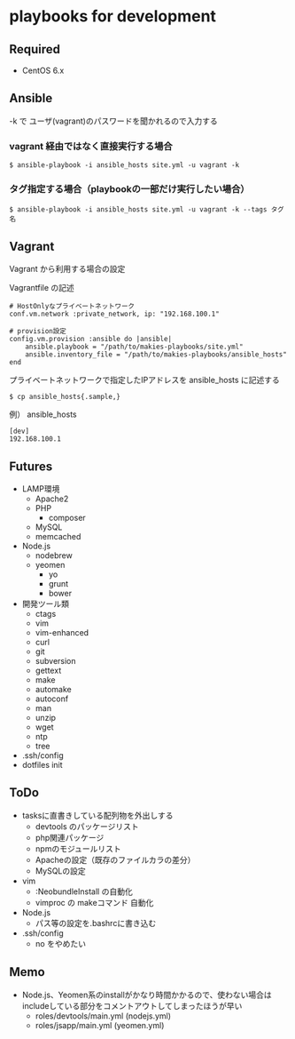 # playbooks for development

## Required

- CentOS 6.x


## Ansible

-k で ユーザ(vagrant)のパスワードを聞かれるので入力する

### vagrant 経由ではなく直接実行する場合

    $ ansible-playbook -i ansible_hosts site.yml -u vagrant -k

### タグ指定する場合（playbookの一部だけ実行したい場合）

    $ ansible-playbook -i ansible_hosts site.yml -u vagrant -k --tags タグ名


## Vagrant

Vagrant から利用する場合の設定


Vagrantfile の記述

    # HostOnlyなプライベートネットワーク
    conf.vm.network :private_network, ip: "192.168.100.1"

    # provision設定
    config.vm.provision :ansible do |ansible|
        ansible.playbook = "/path/to/makies-playbooks/site.yml"
        ansible.inventory_file = "/path/to/makies-playbooks/ansible_hosts"
    end

プライベートネットワークで指定したIPアドレスを ansible_hosts に記述する

    $ cp ansible_hosts{.sample,}

例） ansible_hosts

    [dev]
    192.168.100.1



## Futures

- LAMP環境
  - Apache2
  - PHP
    - composer
  - MySQL
  - memcached
- Node.js
  - nodebrew
  - yeomen
    - yo
    - grunt
    - bower
- 開発ツール類
    - ctags
    - vim
    - vim-enhanced
    - curl
    - git
    - subversion
    - gettext
    - make
    - automake
    - autoconf
    - man
    - unzip
    - wget
    - ntp
    - tree
 - .ssh/config
 - dotfiles init


## ToDo

- tasksに直書きしている配列物を外出しする
  - devtools のパッケージリスト
  - php関連パッケージ
  - npmのモジュールリスト
  - Apacheの設定（既存のファイルカラの差分）
  - MySQLの設定
- vim
  - :NeobundleInstall の自動化
  - vimproc の makeコマンド 自動化
- Node.js
  - パス等の設定を.bashrcに書き込む
- .ssh/config
  - no をやめたい



## Memo

- Node.js、Yeomen系のinstallがかなり時間かかるので、使わない場合はincludeしている部分をコメントアウトしてしまったほうが早い
  - roles/devtools/main.yml (nodejs.yml)
  - roles/jsapp/main.yml (yeomen.yml)
